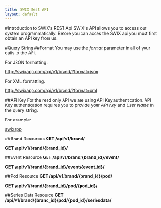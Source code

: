 ```yaml
---
title: SWIX Rest API
layout: default
---
```


#Introduction to SWIX's REST Api
SWIX's API allows you to access our system programmatically. Before you can acces the SWIX api you must first obtain an API key from us. 

#Query String
##Format
You may use the *format* parameter in all of your calls to the API. 

For JSON formatting.

http://swixapp.com/api/v1/brand/?format=json

For XML formatting.

http://swixapp.com/api/v1/brand/?format=xml

##API Key
For the read only API we are using API Key authentication. API Key authentication requires you to provide your *API Key* and *User Name* in the query string. 

For example:

[swixapp](http://swixapp.com/api/v1/brand/?format=json&username=fakeusername&api_key=fakeapikey)

##Brand Resources
**GET /api/v1/brand/**

**GET /api/v1/brand/{brand_id}/**

##Event Resource
**GET /api/v1/brand/{brand_id}/event/**

**GET /api/v1/brand/{brand_id}/event/{event_id}/**

##Pod Resource
**GET /api/v1/brand/{brand_id}/pod/**

**GET /api/v1/brand/{brand_id}/pod/{pod_id}/**

##Series Data Resource
**GET /api/v1/brand/{brand_id}/pod/{pod_id}/seriesdata/**
